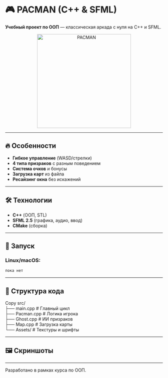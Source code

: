 # 🎮 PACMAN (C++ & SFML)  

**Учебный проект по ООП** — классическая аркада с нуля на C++ и SFML.  

<p align="center">
  <img src="https://media.giphy.com/media/26BROrSHlmyzzHf3i/giphy.gif" alt="PACMAN" width="300"/>
</p>

---

## 🔥 Особенности  
- **Гибкое управление** (WASD/стрелки)  
- **4 типа призраков** с разным поведением  
- **Система очков** и бонусы  
- **Загрузка карт** из файла  
- **Ресайзинг окна** без искажений  

---

## 🛠 Технологии  
- **C++** (ООП, STL)  
- **SFML 2.5** (графика, аудио, ввод)  
- **CMake** (сборка)  

---

## 🚀 Запуск  
### Linux/macOS:  
```bash  
пока нет
```
---

## 📂 Структура кода
Copy
src/  
├── main.cpp       # Главный цикл  
├── Pacman.cpp     # Логика игрока  
├── Ghost.cpp      # ИИ призраков  
├── Map.cpp        # Загрузка карты  
└── Assets/        # Текстуры и шрифты  

---

## 🖼️ Скриншоты

---

Разработано в рамках курса по ООП.
